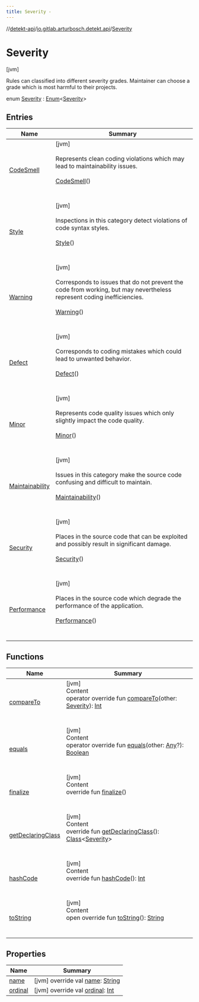 ```yaml
---
title: Severity -
---
```

//[detekt-api](../../index.md)/[io.gitlab.arturbosch.detekt.api](../index.md)/[Severity](index.md)



# Severity  
 [jvm] 

Rules can classified into different severity grades. Maintainer can choose a grade which is most harmful to their projects.

enum [Severity](index.md) : [Enum](https://kotlinlang.org/api/latest/jvm/stdlib/kotlin/-enum/index.html)<[Severity](index.md)>    


## Entries  
  
|  Name|  Summary| 
|---|---|
| [CodeSmell](-code-smell/index.md)|  [jvm] <br><br>Represents clean coding violations which may lead to maintainability issues.<br><br>[CodeSmell](-code-smell/index.md)()  <br>  <br>   <br>
| [Style](-style/index.md)|  [jvm] <br><br>Inspections in this category detect violations of code syntax styles.<br><br>[Style](-style/index.md)()  <br>  <br>   <br>
| [Warning](-warning/index.md)|  [jvm] <br><br>Corresponds to issues that do not prevent the code from working, but may nevertheless represent coding inefficiencies.<br><br>[Warning](-warning/index.md)()  <br>  <br>   <br>
| [Defect](-defect/index.md)|  [jvm] <br><br>Corresponds to coding mistakes which could lead to unwanted behavior.<br><br>[Defect](-defect/index.md)()  <br>  <br>   <br>
| [Minor](-minor/index.md)|  [jvm] <br><br>Represents code quality issues which only slightly impact the code quality.<br><br>[Minor](-minor/index.md)()  <br>  <br>   <br>
| [Maintainability](-maintainability/index.md)|  [jvm] <br><br>Issues in this category make the source code confusing and difficult to maintain.<br><br>[Maintainability](-maintainability/index.md)()  <br>  <br>   <br>
| [Security](-security/index.md)|  [jvm] <br><br>Places in the source code that can be exploited and possibly result in significant damage.<br><br>[Security](-security/index.md)()  <br>  <br>   <br>
| [Performance](-performance/index.md)|  [jvm] <br><br>Places in the source code which degrade the performance of the application.<br><br>[Performance](-performance/index.md)()  <br>  <br>   <br>


## Functions  
  
|  Name|  Summary| 
|---|---|
| [compareTo](-performance/index.md#kotlin/Enum/compareTo/#io.gitlab.arturbosch.detekt.api.Severity/PointingToDeclaration/)| [jvm]  <br>Content  <br>operator override fun [compareTo](-performance/index.md#kotlin/Enum/compareTo/#io.gitlab.arturbosch.detekt.api.Severity/PointingToDeclaration/)(other: [Severity](index.md)): [Int](https://kotlinlang.org/api/latest/jvm/stdlib/kotlin/-int/index.html)  <br><br><br>
| [equals](-performance/index.md#kotlin/Enum/equals/#kotlin.Any?/PointingToDeclaration/)| [jvm]  <br>Content  <br>operator override fun [equals](-performance/index.md#kotlin/Enum/equals/#kotlin.Any?/PointingToDeclaration/)(other: [Any](https://kotlinlang.org/api/latest/jvm/stdlib/kotlin/-any/index.html)?): [Boolean](https://kotlinlang.org/api/latest/jvm/stdlib/kotlin/-boolean/index.html)  <br><br><br>
| [finalize](-performance/index.md#kotlin/Enum/finalize/#/PointingToDeclaration/)| [jvm]  <br>Content  <br>override fun [finalize](-performance/index.md#kotlin/Enum/finalize/#/PointingToDeclaration/)()  <br><br><br>
| [getDeclaringClass](-performance/index.md#kotlin/Enum/getDeclaringClass/#/PointingToDeclaration/)| [jvm]  <br>Content  <br>override fun [getDeclaringClass](-performance/index.md#kotlin/Enum/getDeclaringClass/#/PointingToDeclaration/)(): [Class](https://docs.oracle.com/javase/8/docs/api/java/lang/Class.html)<[Severity](index.md)>  <br><br><br>
| [hashCode](-performance/index.md#kotlin/Enum/hashCode/#/PointingToDeclaration/)| [jvm]  <br>Content  <br>override fun [hashCode](-performance/index.md#kotlin/Enum/hashCode/#/PointingToDeclaration/)(): [Int](https://kotlinlang.org/api/latest/jvm/stdlib/kotlin/-int/index.html)  <br><br><br>
| [toString](-performance/index.md#kotlin/Enum/toString/#/PointingToDeclaration/)| [jvm]  <br>Content  <br>open override fun [toString](-performance/index.md#kotlin/Enum/toString/#/PointingToDeclaration/)(): [String](https://kotlinlang.org/api/latest/jvm/stdlib/kotlin/-string/index.html)  <br><br><br>


## Properties  
  
|  Name|  Summary| 
|---|---|
| [name](index.md#io.gitlab.arturbosch.detekt.api/Severity/name/#/PointingToDeclaration/)|  [jvm] override val [name](index.md#io.gitlab.arturbosch.detekt.api/Severity/name/#/PointingToDeclaration/): [String](https://kotlinlang.org/api/latest/jvm/stdlib/kotlin/-string/index.html)   <br>
| [ordinal](index.md#io.gitlab.arturbosch.detekt.api/Severity/ordinal/#/PointingToDeclaration/)|  [jvm] override val [ordinal](index.md#io.gitlab.arturbosch.detekt.api/Severity/ordinal/#/PointingToDeclaration/): [Int](https://kotlinlang.org/api/latest/jvm/stdlib/kotlin/-int/index.html)   <br>

